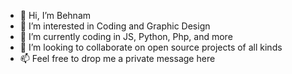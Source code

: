- 👋 Hi, I’m Behnam
- 👀 I’m interested in Coding and Graphic Design
- 🌱 I’m currently coding in JS, Python, Php, and more
- 💞️ I’m looking to collaborate on open source projects of all kinds
- 📫 Feel free to drop me a private message here

<!---
bb222nm/bb222nm is a ✨ special ✨ repository because its `README.md` (this file) appears on your GitHub profile.
You can click the Preview link to take a look at your changes.
--->
